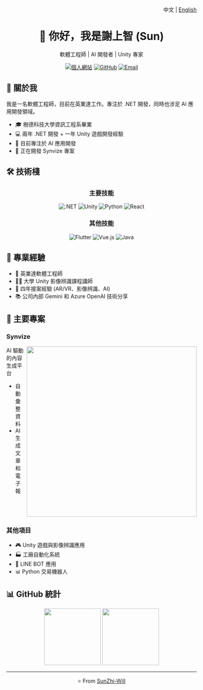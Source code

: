 <div align="right">
  中文 | <a href="README.md">English</a>
</div>

<div align="center">
  <h1>👋 你好，我是謝上智 (Sun)</h1>
  <p>軟體工程師 | AI 開發者 | Unity 專家</p>
  
  [![個人網站](https://img.shields.io/badge/網站-shangzhistime-blue?style=flat-square)](https://sites.google.com/view/shangzhistime)
  [![GitHub](https://img.shields.io/badge/GitHub-SunZhi--Will-181717?style=flat-square&logo=github)](https://github.com/SunZhi-Will)
  [![Email](https://img.shields.io/badge/Email-聯繫我-red?style=flat-square&logo=gmail)](mailto:sun055676@gmail.com)
</div>

## 🚀 關於我
我是一名軟體工程師，目前在英業達工作。專注於 .NET 開發，同時也涉足 AI 應用開發領域。

- 🎓 樹德科技大學資訊工程系畢業
- 💻 兩年 .NET 開發 + 一年 Unity 遊戲開發經驗
- 🌱 目前專注於 AI 應用開發
- 🔭 正在開發 Synvize 專案

## 🛠️ 技術棧
<div align="center">
  
  ### 主要技能
  ![.NET](https://img.shields.io/badge/-.NET-512BD4?style=for-the-badge&logo=dotnet&logoColor=white)
  ![Unity](https://img.shields.io/badge/-Unity-000000?style=for-the-badge&logo=Unity&logoColor=white)
  ![Python](https://img.shields.io/badge/-Python-3776AB?style=for-the-badge&logo=Python&logoColor=white)
  ![React](https://img.shields.io/badge/-React-61DAFB?style=for-the-badge&logo=React&logoColor=black)

  ### 其他技能
  ![Flutter](https://img.shields.io/badge/-Flutter-02569B?style=for-the-badge&logo=Flutter&logoColor=white)
  ![Vue.js](https://img.shields.io/badge/-Vue.js-4FC08D?style=for-the-badge&logo=Vue.js&logoColor=white)
  ![Java](https://img.shields.io/badge/-Java-007396?style=for-the-badge&logo=Java&logoColor=white)
</div>

## 💼 專業經驗
- 🏢 英業達軟體工程師
- 👨‍🏫 大學 Unity 影像辨識課程講師
- 🤝 四年接案經驗 (AR/VR、影像辨識、AI)
- 📚 公司內部 Gemini 和 Azure OpenAI 技術分享

## 🚀 主要專案
### Synvize
<img align="right" width="450" src="https://hackmd.io/_uploads/Sy7H1oeFke.png">

AI 驅動的內容生成平台
- 自動彙整資料
- AI 生成文章和電子報

<br clear="right"/>

### 其他項目
- 🎮 Unity 遊戲與影像辨識應用
- 🏭 工廠自動化系統
- 🤖 LINE BOT 應用
- 📊 Python 交易機器人

## 📊 GitHub 統計
<div align="center">
  <img height="150" src="https://github-readme-stats.vercel.app/api?username=SunZhi-Will&show_icons=true&theme=radical"/>
  <img height="150" src="https://github-readme-stats.vercel.app/api/top-langs/?username=SunZhi-Will&layout=compact&theme=radical"/>
</div>

---
<div align="center">
  ⭐️ From <a href="https://github.com/SunZhi-Will">SunZhi-Will</a>
</div> 